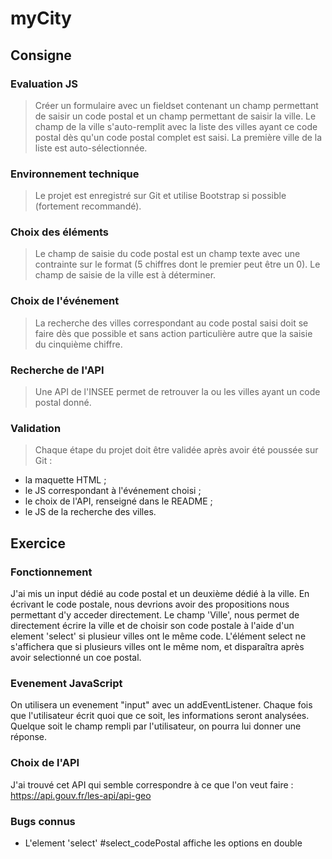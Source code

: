 # myCity

## Consigne

### Evaluation JS

> Créer un formulaire avec un fieldset contenant un champ permettant de saisir un
code postal et un champ permettant de saisir la ville. Le champ de la ville
s'auto-remplit avec la liste des villes ayant ce code postal dès qu'un code
postal complet est saisi. La première ville de la liste est auto-sélectionnée.

### Environnement technique

> Le projet est enregistré sur Git et utilise Bootstrap si possible (fortement
recommandé).

### Choix des éléments

> Le champ de saisie du code postal est un champ texte avec une contrainte sur le
format (5 chiffres dont le premier peut être un 0). Le champ de saisie de la
ville est à déterminer.

### Choix de l'événement

> La recherche des villes correspondant au code postal saisi doit se faire dès que
possible et sans action particulière autre que la saisie du cinquième chiffre.

### Recherche de l'API

> Une API de l'INSEE permet de retrouver la ou les villes ayant un code postal
donné.

### Validation

> Chaque étape du projet doit être validée après avoir été poussée sur Git :

- la maquette HTML ;
- le JS correspondant à l'événement choisi ;
- le choix de l'API, renseigné dans le README ;
- le JS de la recherche des villes.

## Exercice

### Fonctionnement

J'ai mis un input dédié au code postal et un deuxième dédié à la ville. En écrivant le code postale, nous devrions avoir des propositions nous permettant d'y acceder directement. Le champ 'Ville', nous permet de directement écrire la ville et de choisir son code postale à l'aide d'un element 'select' si plusieur villes ont le même code. L'élément select ne s'affichera que si plusieurs villes ont le même nom, et disparaîtra après avoir selectionné un coe postal.

### Evenement JavaScript

On utilisera un evenement "input" avec un addEventListener. Chaque fois que l'utilisateur écrit quoi que ce soit, les informations seront analysées. Quelque soit le champ rempli par l'utilisateur, on pourra lui donner une réponse.

### Choix de l'API

J'ai trouvé cet API qui semble correspondre à ce que l'on veut faire :
<https://api.gouv.fr/les-api/api-geo>

### Bugs connus

- L'element 'select' #select_codePostal affiche les options en double
